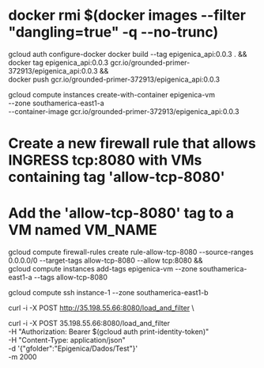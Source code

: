 # docker rmi $(docker images --filter "dangling=true" -q --no-trunc)
gcloud auth configure-docker
docker build --tag epigenica_api:0.0.3 . && \
docker tag epigenica_api:0.0.3 gcr.io/grounded-primer-372913/epigenica_api:0.0.3 && \
docker push gcr.io/grounded-primer-372913/epigenica_api:0.0.3

gcloud compute instances create-with-container epigenica-vm \
    --zone southamerica-east1-a \
    --container-image gcr.io/grounded-primer-372913/epigenica_api:0.0.3



# Create a new firewall rule that allows INGRESS tcp:8080 with VMs containing tag 'allow-tcp-8080'
# Add the 'allow-tcp-8080' tag to a VM named VM_NAME
gcloud compute firewall-rules create rule-allow-tcp-8080 --source-ranges 0.0.0.0/0 --target-tags allow-tcp-8080 --allow tcp:8080 && \
gcloud compute instances add-tags epigenica-vm --zone southamerica-east1-a --tags allow-tcp-8080





 <!-- gcloud builds submit \
   --tag us-central1-docker.pkg.dev/grounded-primer-372913/epigenica-docker-repo/epigenica_api:0.0.1 \
   --project=grounded-primer-372913 \
   --timeout=1h -->



gcloud compute ssh instance-1 --zone southamerica-east1-b



curl -i -X POST http://35.198.55.66:8080/load_and_filter  \

curl -i -X POST 35.198.55.66:8080/load_and_filter   \
 -H "Authorization: Bearer $(gcloud auth print-identity-token)" \
 -H "Content-Type: application/json"  \
 -d '{"gfolder":"Epigenica/Dados/Test"}'  \
 -m 2000 